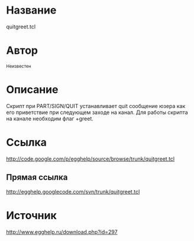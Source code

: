 # Название #
quitgreet.tcl


# Автор #
<sup>Неизвестен</sup>


# Описание #
Скрипт при PART/SIGN/QUIT устанавливает quit сообщение юзера как его приветствие при следующем заходе на канал. Для работы скрипта на канале необходим флаг +greet.


# Ссылка #
http://code.google.com/p/egghelp/source/browse/trunk/quitgreet.tcl

## Прямая ссылка ##
http://egghelp.googlecode.com/svn/trunk/quitgreet.tcl


# Источник #
http://www.egghelp.ru/download.php?id=297
